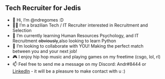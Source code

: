 ## Tech Recruiter for Jedis
- 👋 Hi, I’m @ndregomes :D
- 👨‍💻 I’m a brazilian Tech / IT Recruiter interested in Recruitment and Selection 
- 🤔 I’m currently learning Human Resources Psychology, and IT Recruitment ~~obviously~~,also looking to learn Python 
- 💞️ I’m looking to collaborate with YOU! Making the perfect match between you and your next job!
- 🎮 I enjoy hip hop music and playing games on my freetime (csgo, lol, rl)
- 📫 Feel free to send me a message on my Discord: Andr#8444 or [LinkedIn](https://www.linkedin.com/in/ndregomes/) - it will be a pleasure to make contact with u :)

<!---
ndregomes/ndregomes is a ✨ special ✨ repository because its `README.md` (this file) appears on your GitHub profile.
You can click the Preview link to take a look at your changes.
--->
